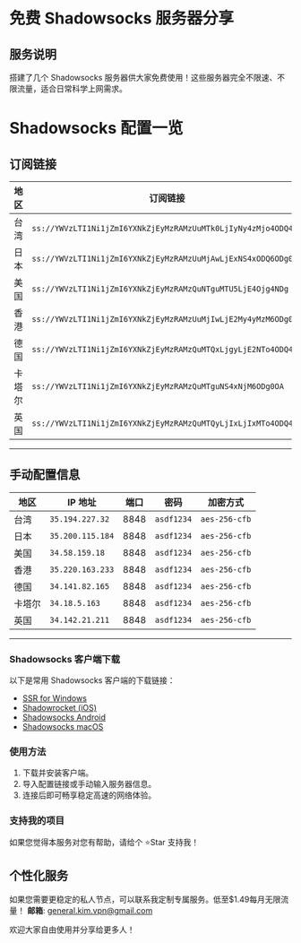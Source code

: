 # 免费 Shadowsocks 服务器分享

## 服务说明
搭建了几个 Shadowsocks 服务器供大家免费使用！这些服务器完全不限速、不限流量，适合日常科学上网需求。

# Shadowsocks 配置一览

## 订阅链接
| 地区  | 订阅链接                                                                                          |
|-------|---------------------------------------------------------------------------------------------------|
| 台湾  | `ss://YWVzLTI1Ni1jZmI6YXNkZjEyMzRAMzUuMTk0LjIyNy4zMjo4ODQ4`                                       |
| 日本  | `ss://YWVzLTI1Ni1jZmI6YXNkZjEyMzRAMzUuMjAwLjExNS4xODQ6ODg0OA`                                     |
| 美国  | `ss://YWVzLTI1Ni1jZmI6YXNkZjEyMzRAMzQuNTguMTU5LjE4Ojg4NDg`                                       |
| 香港  | `ss://YWVzLTI1Ni1jZmI6YXNkZjEyMzRAMzUuMjIwLjE2My4yMzM6ODg0OA`                                     |
| 德国  | `ss://YWVzLTI1Ni1jZmI6YXNkZjEyMzRAMzQuMTQxLjgyLjE2NTo4ODQ4`                                       |
| 卡塔尔| `ss://YWVzLTI1Ni1jZmI6YXNkZjEyMzRAMzQuMTguNS4xNjM6ODg0OA`                                         |
| 英国  | `ss://YWVzLTI1Ni1jZmI6YXNkZjEyMzRAMzQuMTQyLjIxLjIxMTo4ODQ4`                                       |

---

## 手动配置信息
| 地区  | IP 地址          | 端口  | 密码       | 加密方式    |
|-------|------------------|-------|------------|-------------|
| 台湾  | `35.194.227.32`  | 8848  | `asdf1234` | `aes-256-cfb` |
| 日本  | `35.200.115.184` | 8848  | `asdf1234` | `aes-256-cfb` |
| 美国  | `34.58.159.18`   | 8848  | `asdf1234` | `aes-256-cfb` |
| 香港  | `35.220.163.233` | 8848  | `asdf1234` | `aes-256-cfb` |
| 德国  | `34.141.82.165`  | 8848  | `asdf1234` | `aes-256-cfb` |
| 卡塔尔| `34.18.5.163`    | 8848  | `asdf1234` | `aes-256-cfb` |
| 英国  | `34.142.21.211`  | 8848  | `asdf1234` | `aes-256-cfb` |

---
### Shadowsocks 客户端下载
以下是常用 Shadowsocks 客户端的下载链接：
- [SSR for Windows](https://github.com/shadowsocksrr/shadowsocksr-csharp/releases)  
- [Shadowrocket (iOS)](https://apps.apple.com/us/app/shadowrocket/id932747118)  
- [Shadowsocks Android](https://github.com/shadowsocks/shadowsocks-android/releases)  
- [Shadowsocks macOS](https://github.com/shadowsocks/ShadowsocksX-NG/releases)  

### 使用方法
1. 下载并安装客户端。
2. 导入配置链接或手动输入服务器信息。
3. 连接后即可畅享稳定高速的网络体验。

### 支持我的项目
如果您觉得本服务对您有帮助，请给个 ⭐Star 支持我！  

## 个性化服务
如果您需要更稳定的私人节点，可以联系我定制专属服务。低至$1.49每月无限流量！
**邮箱**: [general.kim.vpn@gmail.com](mailto:general.kim.vpn@gmail.com)

欢迎大家自由使用并分享给更多人！
